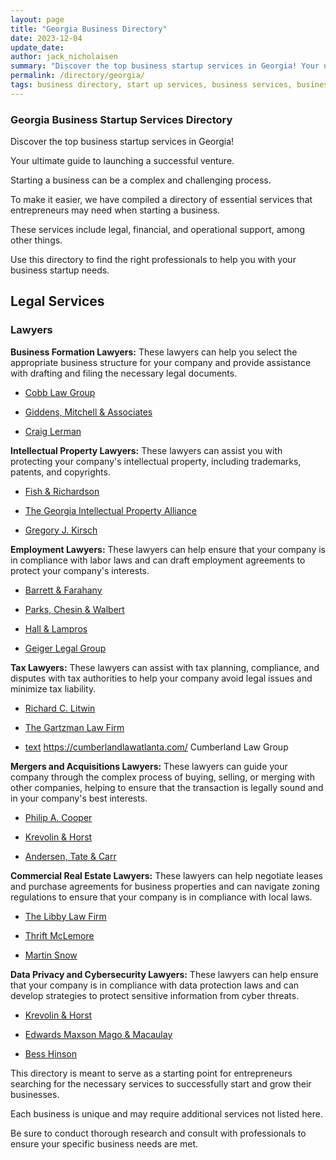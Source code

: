 ```yaml
---
layout: page
title: "Georgia Business Directory"
date: 2023-12-04
update_date: 
author: jack_nicholaisen
summary: "Discover the top business startup services in Georgia! Your ultimate guide to launching a successful venture."  
permalink: /directory/georgia/
tags: business directory, start up services, business services, business lawyers, registered agents,
---
```


### Georgia Business Startup Services Directory

Discover the top business startup services in Georgia! 

Your ultimate guide to launching a successful venture.

Starting a business can be a complex and challenging process. 

To make it easier, we have compiled a directory of essential services that entrepreneurs may need when starting a business. 

These services include legal, financial, and operational support, among other things. 

Use this directory to find the right professionals to help you with your business startup needs.

## Legal Services

### Lawyers

**Business Formation Lawyers:** These lawyers can help you select the appropriate business structure for your company and provide assistance with drafting and filing the necessary legal documents.

-	<a href="https://cobblawgroup.net/what-we-do/our-practice/georgia-business-law/georgia-business-formation-attorneys/" target="_blank">Cobb Law Group</a>

-	<a href="https://www.gmpclaw.com/business-formation" target="_blank">Giddens, Mitchell & Associates</a>

-	<a href="https://www.lermanlawpc.com/business-formation/" target="_blank">Craig Lerman</a>

**Intellectual Property Lawyers:** These lawyers can assist you with protecting your company's intellectual property, including trademarks, patents, and copyrights.

-	<a href="https://www.fr.com/offices/atlanta-ga/" target="_blank">Fish & Richardson</a>

-	<a href="https://gaipalliance.org/" target="_blank">The Georgia Intellectual Property Alliance</a>

-	<a href="https://www.sgrlaw.com/attorneys/kirsch/" target="_blank">Gregory J. Kirsch</a>

**Employment Lawyers:** These lawyers can help ensure that your company is in compliance with labor laws and can draft employment agreements to protect your company's interests.

-	<a href="https://www.justiceatwork.com/" target="_blank">Barrett & Farahany</a>

-	<a href="https://www.pcwlawfirm.com/" target="_blank">Parks, Chesin & Walbert</a>

-	<a href="https://www.hallandlampros.com/employment-law/" target="_blank">Hall & Lampros</a>

-	<a href="https://www.geiger-legal.com/employment-lawyer/" target="_blank">Geiger Legal Group</a>

**Tax Lawyers:** These lawyers can assist with tax planning, compliance, and disputes with tax authorities to help your company avoid legal issues and minimize tax liability.

-	<a href="https://litwinlaw.net/" target="_blank">Richard C. Litwin</a>

-	<a href="https://www.gartzmantaxlaw.com/" target="_blank">The Gartzman Law Firm</a>

-	<a href="url" target="_blank">text</a>
https://cumberlandlawatlanta.com/
Cumberland Law Group

**Mergers and Acquisitions Lawyers:** These lawyers can guide your company through the complex process of buying, selling, or merging with other companies, helping to ensure that the transaction is legally sound and in your company's best interests.

-	<a href="https://www.nelsonmullins.com/professionals/phil-cooper#main" target="_blank">Philip A. Cooper</a>

-	<a href="https://www.khlawfirm.com/html/atlanta-mergers-and-acquisitions-ma-litigation-attorney-lawyer-atlanta-georgia.html" target="_blank">Krevolin & Horst</a>

-	<a href="https://www.atclawfirm.com/services/corporate-and-business-transactions/business-mergers-acquisitions-sales/" target="_blank">Andersen, Tate & Carr</a>

**Commercial Real Estate Lawyers:** These lawyers can help negotiate leases and purchase agreements for business properties and can navigate zoning regulations to ensure that your company is in compliance with local laws.

-	<a href="https://www.duncanadamslaw.com/commercial-real-estate.html" target="_blank">The Libby Law Firm</a>

-	<a href="https://thriftlegal.com/practice-areas/commercial-real-estate/" target="_blank">Thrift McLemore</a>

-	<a href="https://www.martinsnow.com/areas-of-practice/real-estate-law/commercial-real-estate/" target="_blank">Martin Snow</a>

**Data Privacy and Cybersecurity Lawyers:** These lawyers can help ensure that your company is in compliance with data protection laws and can develop strategies to protect sensitive information from cyber threats.

-	<a href="https://www.khlawfirm.com/" target="_blank">Krevolin & Horst</a>

-	<a href="https://em3law.com/practice/data-privacy-and-cybersecurity" target="_blank">Edwards Maxson Mago & Macaulay</a>

-	<a href="https://www.hklaw.com/en/professionals/h/hinson-bess" target="_blank">Bess Hinson</a>

This directory is meant to serve as a starting point for entrepreneurs searching for the necessary services to successfully start and grow their businesses. 

Each business is unique and may require additional services not listed here. 

Be sure to conduct thorough research and consult with professionals to ensure your specific business needs are met.




